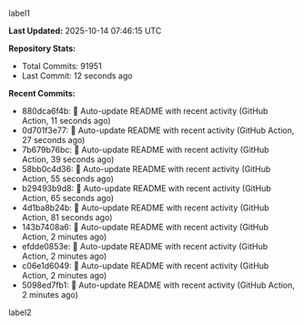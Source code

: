 
label1 
<!-- ACTIVITY_START -->
**Last Updated:** 2025-10-14 07:46:15 UTC

**Repository Stats:**
- Total Commits: 91951
- Last Commit: 12 seconds ago

**Recent Commits:**
- 880dca6f4b: 🤖 Auto-update README with recent activity (GitHub Action, 11 seconds ago)
- 0d701f3e77: 🤖 Auto-update README with recent activity (GitHub Action, 27 seconds ago)
- 7b679b76bc: 🤖 Auto-update README with recent activity (GitHub Action, 39 seconds ago)
- 58bb0c4d36: 🤖 Auto-update README with recent activity (GitHub Action, 55 seconds ago)
- b29493b9d8: 🤖 Auto-update README with recent activity (GitHub Action, 65 seconds ago)
- 4d1ba8b24b: 🤖 Auto-update README with recent activity (GitHub Action, 81 seconds ago)
- 143b7408a6: 🤖 Auto-update README with recent activity (GitHub Action, 2 minutes ago)
- efdde0853e: 🤖 Auto-update README with recent activity (GitHub Action, 2 minutes ago)
- c06e1d6049: 🤖 Auto-update README with recent activity (GitHub Action, 2 minutes ago)
- 5098ed7fb1: 🤖 Auto-update README with recent activity (GitHub Action, 2 minutes ago)
<!-- ACTIVITY_END -->

label2
